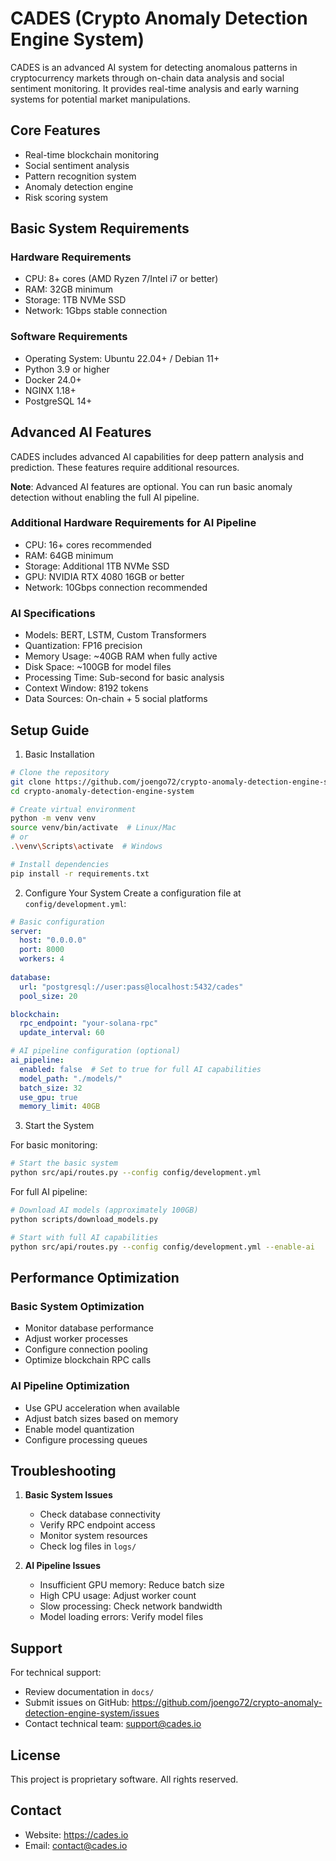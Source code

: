 # CADES (Crypto Anomaly Detection Engine System)

CADES is an advanced AI system for detecting anomalous patterns in cryptocurrency markets through on-chain data analysis and social sentiment monitoring. It provides real-time analysis and early warning systems for potential market manipulations.

## Core Features
* Real-time blockchain monitoring
* Social sentiment analysis
* Pattern recognition system
* Anomaly detection engine
* Risk scoring system

## Basic System Requirements

### Hardware Requirements
* CPU: 8+ cores (AMD Ryzen 7/Intel i7 or better)
* RAM: 32GB minimum
* Storage: 1TB NVMe SSD
* Network: 1Gbps stable connection

### Software Requirements
* Operating System: Ubuntu 22.04+ / Debian 11+
* Python 3.9 or higher
* Docker 24.0+
* NGINX 1.18+
* PostgreSQL 14+

## Advanced AI Features

CADES includes advanced AI capabilities for deep pattern analysis and prediction. These features require additional resources.

**Note**: Advanced AI features are optional. You can run basic anomaly detection without enabling the full AI pipeline.

### Additional Hardware Requirements for AI Pipeline
* CPU: 16+ cores recommended
* RAM: 64GB minimum
* Storage: Additional 1TB NVMe SSD
* GPU: NVIDIA RTX 4080 16GB or better
* Network: 10Gbps connection recommended

### AI Specifications
* Models: BERT, LSTM, Custom Transformers
* Quantization: FP16 precision
* Memory Usage: ~40GB RAM when fully active
* Disk Space: ~100GB for model files
* Processing Time: Sub-second for basic analysis
* Context Window: 8192 tokens
* Data Sources: On-chain + 5 social platforms

## Setup Guide

1. Basic Installation

```bash
# Clone the repository
git clone https://github.com/joengo72/crypto-anomaly-detection-engine-system.git
cd crypto-anomaly-detection-engine-system

# Create virtual environment
python -m venv venv
source venv/bin/activate  # Linux/Mac
# or
.\venv\Scripts\activate  # Windows

# Install dependencies
pip install -r requirements.txt
```

2. Configure Your System
Create a configuration file at `config/development.yml`:

```yaml
# Basic configuration
server:
  host: "0.0.0.0"
  port: 8000
  workers: 4
  
database:
  url: "postgresql://user:pass@localhost:5432/cades"
  pool_size: 20

blockchain:
  rpc_endpoint: "your-solana-rpc"
  update_interval: 60

# AI pipeline configuration (optional)
ai_pipeline:
  enabled: false  # Set to true for full AI capabilities
  model_path: "./models/"
  batch_size: 32
  use_gpu: true
  memory_limit: 40GB
```

3. Start the System

For basic monitoring:
```bash
# Start the basic system
python src/api/routes.py --config config/development.yml
```

For full AI pipeline:
```bash
# Download AI models (approximately 100GB)
python scripts/download_models.py

# Start with full AI capabilities
python src/api/routes.py --config config/development.yml --enable-ai
```

## Performance Optimization

### Basic System Optimization
* Monitor database performance
* Adjust worker processes
* Configure connection pooling
* Optimize blockchain RPC calls

### AI Pipeline Optimization
* Use GPU acceleration when available
* Adjust batch sizes based on memory
* Enable model quantization
* Configure processing queues

## Troubleshooting

1. **Basic System Issues**
   * Check database connectivity
   * Verify RPC endpoint access
   * Monitor system resources
   * Check log files in `logs/`

2. **AI Pipeline Issues**
   * Insufficient GPU memory: Reduce batch size
   * High CPU usage: Adjust worker count
   * Slow processing: Check network bandwidth
   * Model loading errors: Verify model files

## Support

For technical support:
* Review documentation in `docs/`
* Submit issues on GitHub: https://github.com/joengo72/crypto-anomaly-detection-engine-system/issues
* Contact technical team: support@cades.io

## License

This project is proprietary software. All rights reserved.

## Contact

* Website: https://cades.io
* Email: contact@cades.io